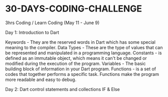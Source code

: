 # 30-DAYS-CODING-CHALLENGE
3hrs Coding / Learn Coding (May 11 - June 9)

Day 1: Introduction to Dart

Keywords - They are the reserved words in Dart which has some special meaning to the compiler.
Data Types - These are the type of values that can be represented and manipulated in a programming language.
Constants - is defined as an immutable object, which means it can't be changed or modified during the execution of the program.
Variables - The basic building block of information in your Dart program.
Functions - is a set of codes that together performs a specific task. Functions make the program more readable and easy to debug.

Day 2: Dart control statements and collections
IF & Else
